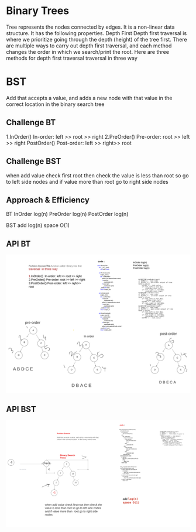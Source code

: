 # Binary Trees
Tree represents the nodes connected by edges. It is a non-linear data structure. It has the following properties.
Depth First
    Depth first traversal is where we prioritize going through the depth (height) of the tree first. 
    There are multiple ways to carry out depth first traversal,
     and each method changes the order in which we search/print the root.
    Here are three methods for depth first traversal
traversal  in three way 

# BST
Add that accepts a value, and adds a new node with that value in the correct location  in the binary search tree

## Challenge BT
<!-- Description of the challenge -->
1.InOrder()  In-order: left >> root >> right
2.PreOrder() Pre-order: root >> left >> right
PostOrder() Post-order: left >> right>> root 

## Challenge BST
when add value check first root then check the value is less than root so go to left side nodes
and if value more than  root go to right side nodes


## Approach & Efficiency
<!-- What approach did you take? Why? What is the Big O space/time for this approach? -->
BT 
InOrder log(n)
PreOrder log(n)
PostOrder log(n)

BST 
add log(n) 
space O(1)

## API BT
![img](../../../assets/bt.png)

## API BST
![img](../../../assets/bst.png)